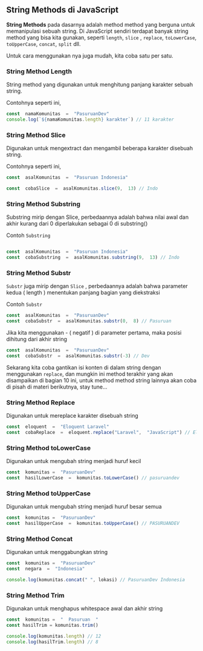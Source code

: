 
##  String Methods di JavaScript

**String Methods** pada dasarnya adalah method method yang berguna untuk memanipulasi sebuah string. Di JavaScript sendiri terdapat banyak string method yang bisa kita gunakan, seperti `length`, `slice` , `replace`, `toLowerCase`, `toUpperCase`, `concat`, `split` dll.

Untuk cara menggunakan nya juga mudah, kita coba satu per satu.

### String Method Length
String method yang digunakan untuk menghitung panjang karakter sebuah string.

Contohnya seperti ini,
```js
const  namaKomunitas  =  "PasuruanDev"
console.log(`${namaKomunitas.length} karakter`) // 11 karakter
```


### String Method Slice
Digunakan untuk mengextract dan mengambil beberapa karakter disebuah string.

Contohnya seperti ini,
```js
const  asalKomunitas  =  "Pasuruan Indonesia"

const  cobaSlice  =  asalKomunitas.slice(9,  13) // Indo

```

  
### String Method Substring
Substring mirip dengan Slice, perbedaannya adalah bahwa nilai awal dan akhir kurang dari 0 diperlakukan sebagai 0 di substring()

Contoh `Substring`

```js

const  asalKomunitas  =  "Pasuruan Indonesia"
const  cobaSubstring  =  asalKomunitas.substring(9,  13) // Indo

```


### String Method Substr
`Substr` juga mirip dengan `Slice` , perbedaannya adalah bahwa parameter kedua ( length ) menentukan panjang bagian yang diekstraksi

Contoh `Substr`

```js
const  asalKomunitas  =  "PasuruanDev"
const  cobaSubstr  =  asalKomunitas.substr(0,  8) // Pasuruan
```
Jika kita menggunakan - ( negatif ) di parameter pertama, maka posisi dihitung dari akhir string
```js
const  asalKomunitas  =  "PasuruanDev"
const  cobaSubstr  =  asalKomunitas.substr(-3) // Dev
```
Sekarang kita coba gantikan isi konten di dalam string dengan menggunakan `replace`, dan mungkin ini method terakhir yang akan disampaikan di bagian 10 ini, untuk method method string lainnya akan coba di pisah di materi berikutnya, stay tune...

### String Method Replace
Digunakan untuk mereplace karakter disebuah string
```js
const  eloquent  =  "Eloquent Laravel"
const  cobaReplace  =  eloquent.replace("Laravel",  "JavaScript") // Eloquent JavaScript

```

### String Method toLowerCase
Digunakan untuk mengubah string menjadi huruf kecil
```js
const  komunitas =  "PasuruanDev"
const  hasilLowerCase  =  komunitas.toLowerCase() // pasuruandev
```

### String Method toUpperCase
Digunakan untuk mengubah string menjadi huruf besar semua
```js
const  komunitas =  "PasuruanDev"
const  hasilUpperCase  =  komunitas.toUpperCase() // PASURUANDEV
```

### String Method Concat
Digunakan untuk menggabungkan string
```js
const  komunitas =  "PasuruanDev"
const  negara  =  "Indonesia"

console.log(komunitas.concat(" ", lokasi) // PasuruanDev Indonesia
```

### String Method Trim
Digunakan untuk menghapus whitespace awal dan akhir string
```js
const  komunitas =  "  Pasuruan  "
const hasilTrim = komunitas.trim()

console.log(komunitas.length) // 12
console.log(hasilTrim.length) // 8
```
